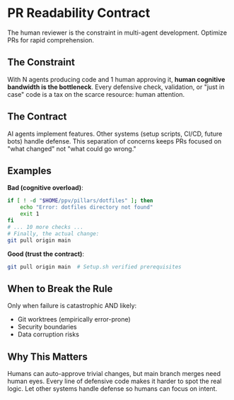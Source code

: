# PR Readability Contract

The human reviewer is the constraint in multi-agent development. Optimize PRs for rapid comprehension.

## The Constraint

With N agents producing code and 1 human approving it, **human cognitive bandwidth is the bottleneck**. Every defensive check, validation, or "just in case" code is a tax on the scarce resource: human attention.

## The Contract

AI agents implement features. Other systems (setup scripts, CI/CD, future bots) handle defense. This separation of concerns keeps PRs focused on "what changed" not "what could go wrong."

## Examples

**Bad (cognitive overload)**:
```bash
if [ ! -d "$HOME/ppv/pillars/dotfiles" ]; then
    echo "Error: dotfiles directory not found"
    exit 1
fi
# ... 10 more checks ...
# Finally, the actual change:
git pull origin main
```

**Good (trust the contract)**:
```bash
git pull origin main  # Setup.sh verified prerequisites
```

## When to Break the Rule

Only when failure is catastrophic AND likely:
- Git worktrees (empirically error-prone)
- Security boundaries
- Data corruption risks

## Why This Matters

Humans can auto-approve trivial changes, but main branch merges need human eyes. Every line of defensive code makes it harder to spot the real logic. Let other systems handle defense so humans can focus on intent.